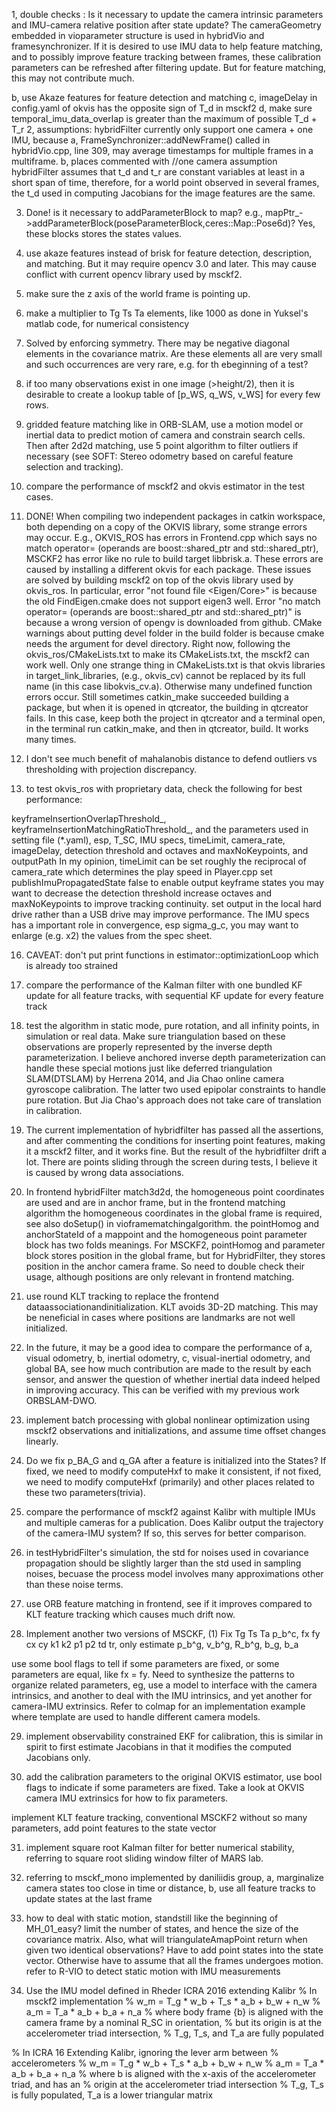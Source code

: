 1, double checks : 
Is it necessary to update the camera intrinsic parameters and IMU-camera relative position after state update? The cameraGeometry embedded in vioparameter structure is used in hybridVio and framesynchronizer. If it is desired to use IMU data to help feature matching, and to possibly improve feature tracking between frames, these calibration parameters can be refreshed after filtering update. But for feature matching, this may not contribute much.

b, use Akaze features for feature detection and matching
c, imageDelay in config.yaml of okvis has the opposite sign of T_d in msckf2
d, make sure temporal_imu_data_overlap is greater than the maximum of possible T_d + T_r
2, assumptions: hybridFilter currently only support one camera + one IMU, because 
a, FrameSynchronizer::addNewFrame() called in hybridVio.cpp, line 309, may average timestamps for multiple frames in a multiframe.
b, places commented with //one camera assumption
hybridFilter assumes that t_d and t_r are constant variables at least in a short span of time, therefore, for a world point observed in several frames, the t_d used in computing Jacobians for the image features are the same.

3. Done! is it necessary to addParameterBlock to map? e.g., mapPtr_->addParameterBlock(poseParameterBlock,ceres::Map::Pose6d)? Yes, these blocks stores the states values.

4. use akaze features instead of brisk for feature detection, description, and matching. But it may require opencv 3.0 and later. This may cause conflict with current opencv library used by msckf2. 

5. make sure the z axis of the world frame is pointing up.

7. make a multiplier to Tg Ts Ta elements, like 1000 as done in Yuksel's matlab code, for numerical consistency

8. Solved by enforcing symmetry. There may be negative diagonal elements in the covariance matrix. Are these elements all are very small and such occurrences are very rare, e.g. for th ebeginning of a test?

9. if too many observations exist in one image (>height/2), then it is desirable to create a lookup table of [p_WS, q_WS, v_WS] for every few rows. 

10. gridded feature matching like in ORB-SLAM, use a motion model or inertial data to predict motion of camera and constrain search cells. Then after 2d2d matching, use 5 point algorithm to filter outliers if necessary (see SOFT: Stereo odometry based on careful feature selection and tracking).

11. compare the performance of msckf2 and okvis estimator in the test cases.

12. DONE! When compiling two independent packages in catkin workspace, both depending on a copy of the OKVIS library, some strange errors may occur. E.g., OKVIS_ROS has errors in Frontend.cpp which says no match operator= (operands are boost::shared_ptr and std::shared_ptr), MSCKF2 has error like no rule to build target libbrisk.a. These errors are caused by installing a different okvis for each package. These issues are solved by building msckf2 on top of the okvis library used by okvis_ros. In particular, error "not found file <Eigen/Core>" is because the old FindEigen.cmake does not support eigen3 well. Error "no match operator= (operands are boost::shared_ptr and std::shared_ptr)" is because a wrong version of opengv is downloaded from github. CMake warnings about putting devel folder in the build folder is because cmake needs the argument for devel directory. Right now, following the okvis_ros/CMakeLists.txt to make its CMakeLists.txt, the msckf2 can work well. Only one strange thing in CMakeLists.txt is that okvis libraries in target_link_libraries, (e.g., okvis_cv) cannot be replaced by its full name (in this case libokvis_cv.a). Otherwise many undefined function errors occur. Still sometimes catkin_make succeeded building a package, but when it is opened in qtcreator, the building in qtcreator fails. In this case, keep both the project in qtcreator and a terminal open, in the terminal run catkin_make, and then in qtcreator, build. It works many times.

14. I don't see much benefit of mahalanobis distance to defend outliers vs thresholding with projection discrepancy.

15. to test okvis_ros with proprietary data, check the following for best performance: 

keyframeInsertionOverlapThreshold_,
keyframeInsertionMatchingRatioThreshold_,
and the parameters used in setting file (*.yaml), esp, T_SC, IMU specs, timeLimit, camera_rate, imageDelay, detection threshold and octaves and maxNoKeypoints, and outputPath
In my opinion, timeLimit can be set roughly the reciprocal of camera_rate which determines the play speed in Player.cpp
set publishImuPropagatedState false to enable output keyframe states
you may want to decrease the detection threshold increase octaves and maxNoKeypoints to improve tracking continuity.
set output in the local hard drive rather than a USB drive may improve performance.
The IMU specs has a important role in convergence, esp sigma_g_c, you may want to enlarge (e.g. x2) the values from the spec sheet.

16. CAVEAT: don't put print functions in estimator::optimizationLoop which is already too strained

17. compare the performance of the Kalman filter with one bundled KF update for all feature tracks, with sequential KF update for every feature track

18. test the algorithm in static mode, pure rotation, and all infinity points, in simulation or real data. Make sure triangulation based on these observations are properly represented by the inverse depth parameterization. I believe anchored inverse depth parameterization can handle these special motions just like deferred triangulation SLAM(DTSLAM) by Herrena 2014, and Jia Chao online camera gyroscope calibration. The latter two used epipolar constraints to handle pure rotation. But Jia Chao's approach does not take care of translation in calibration.

19. The current implementation of hybridfilter has passed all the assertions, and after commenting the conditions for inserting point features, making it a msckf2 filter, and it works fine. But the result of the hybridfilter drift a lot. There are points sliding through the screen during tests, I believe it is caused by wrong data associations.

20. In frontend hybridFilter match3d2d, the homogeneous point coordinates are used and are in anchor frame,
but in the frontend matching algorithm the homogeneous coordinates in the global frame is required, see also doSetup() in vioframematchingalgorithm. the pointHomog and anchorStateId of a mappoint and the homogeneous point parameter block has two folds meanings.
For MSCKF2, pointHomog and parameter block stores position in the global frame, but for HybridFilter, they stores position in the anchor camera frame. So need to double check their usage, although positions are only relevant in frontend matching.

21. use round KLT tracking to replace the frontend dataassociationandinitialization. KLT avoids 3D-2D matching. This may be neneficial in cases where positions are landmarks are not well initialized.

22. In the future, it may be a good idea to compare the performance of a, visual odometry, b, inertial odometry, c, visual-inertial odometry, and global BA, see how much contribution are made to the result by each sensor, and answer the question of whether inertial data indeed helped in improving accuracy. This can be verified with my previous work ORBSLAM-DWO.

23. implement batch processing with global nonlinear optimization using msckf2 observations and initializations, and assume time offset changes linearly.

24. Do we fix p_BA_G and q_GA after a feature is initialized into the States? If fixed, we need to modify computeHxf to make it consistent, if not fixed, we need to modify computeHxf (primarily) and other places related to these two parameters(trivia).

25. compare the performance of msckf2 against Kalibr with multiple IMUs and multiple cameras for a publication. Does Kalibr output the trajectory of the camera-IMU system? If so, this serves for better comparison.

26. in testHybridFilter's simulation, the std for noises used in covariance propagation should be slightly larger than the std used in sampling noises, becuase the process model involves many approximations other than these noise terms.

27. use ORB feature matching in frontend, see if it improves compared to KLT feature tracking which causes much drift now.

28. Implement another two versions of MSCKF, (1) Fix Tg Ts Ta p_b^c, fx fy cx cy k1 k2 p1 p2 td tr, only estimate p_b^g, v_b^g, R_b^g, b_g, b_a

use some bool flags to tell if some parameters are fixed, or some parameters are equal, like fx = fy. Need to synthesize the patterns to organize related parameters, eg, use a model to interface with the camera intrinsics, and another to deal with the IMU intrinsics, and yet another for camera-IMU extrinsics. Refer to colmap for an implementation example where template are used to handle different camera models.

29. implement observability constrained EKF for calibration, this is similar in spirit to first estimate Jacobians in that it modifies the computed Jacobians only.

30. add the calibration parameters to the original OKVIS estimator, use bool flags to indicate if some parameters are fixed. Take a look at OKVIS camera IMU extrinsics for how to fix parameters.

implement KLT feature tracking, conventional MSCKF2 without so many parameters, add point features to the state vector

31. implement square root Kalman filter for better numerical stability, referring to square root sliding window filter of MARS lab.

32. referring to msckf_mono implemented by daniliidis group, 
a, marginalize camera states too close in time or distance, 
b, use all feature tracks to update states at the last frame

6. how to deal with static motion, standstill like the beginning of MH_01_easy? limit the number of states, and hence the size of the covariance matrix. Also, what will triangulateAmapPoint return when given two identical observations? 
Have to add point states into the state vector. Otherwise have to assume that all the frames undergoes motion.
refer to R-VIO to detect static motion with IMU measurements

33. Use the IMU model defined in Rheder ICRA 2016 extending Kalibr
% In msckf2 implementation
% w_m = T_g * w_b + T_s * a_b + b_w + n_w
% a_m = T_a * a_b + b_a + n_a
% where body frame {b} is aligned with the camera frame by a nominal R_SC in orientation,
% but its origin is at the accelerometer triad intersection,
% T_g, T_s, and T_a are fully populated

% In ICRA 16 Extending Kalibr, ignoring the lever arm between
% accelerometers
% w_m = T_g * w_b + T_s * a_b + b_w + n_w
% a_m = T_a * a_b + b_a + n_a
% where b is aligned with the x-axis of the accelerometer triad, and has an
% origin at the accelerometer triad intersection
% T_g, T_s is fully populated, T_a is a lower triangular matrix


